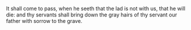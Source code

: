 It shall come to pass, when he seeth that the lad is not with us, that he will die: and thy servants shall bring down the gray hairs of thy servant our father with sorrow to the grave.
